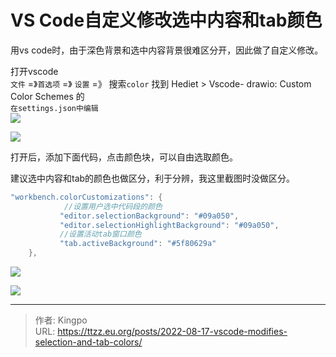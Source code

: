 # VS Code自定义修改选中内容和tab颜色


<!--more-->
用vs code时，由于深色背景和选中内容背景很难区分开，因此做了自定义修改。


打开vscode  
`文件` =》`首选项` =》 `设置` =》 搜索`color` 找到 Hediet > Vscode- drawio: Custom Color Schemes 的  
`在settings.json中编辑`  
![](https://s2.loli.net/2022/08/17/L2jxqSRthJGMY4w.webp)


![](https://s2.loli.net/2022/08/17/LVijehNszDEHm2A.webp)




打开后，添加下面代码，点击颜色块，可以自由选取颜色。

建议选中内容和tab的颜色也做区分，利于分辨，我这里截图时没做区分。

```cpp
"workbench.colorCustomizations": {
            //设置用户选中代码段的颜色
           "editor.selectionBackground": "#09a050",
           "editor.selectionHighlightBackground": "#09a050",
           //设置活动tab窗口颜色
           "tab.activeBackground": "#5f80629a"
    }, 
```


![](https://s2.loli.net/2022/08/17/Etn7BZ3RbiU8mIe.webp)


![](https://s2.loli.net/2022/08/17/KG54poIHmCZVtsP.webp)


---

> 作者: Kingpo  
> URL: https://ttzz.eu.org/posts/2022-08-17-vscode-modifies-selection-and-tab-colors/  

